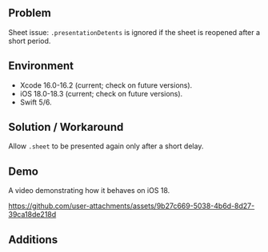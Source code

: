 ## Problem


Sheet issue: `.presentationDetents` is ignored if the sheet is reopened after a short period.


## Environment


- Xcode 16.0-16.2 (current; check on future versions).
- iOS 18.0-18.3 (current; check on future versions).
- Swift 5/6.


## Solution / Workaround


Allow `.sheet` to be presented again only after a short delay.


## Demo


A video demonstrating how it behaves on iOS 18.


https://github.com/user-attachments/assets/9b27c669-5038-4b6d-8d27-39ca18de218d


## Additions

